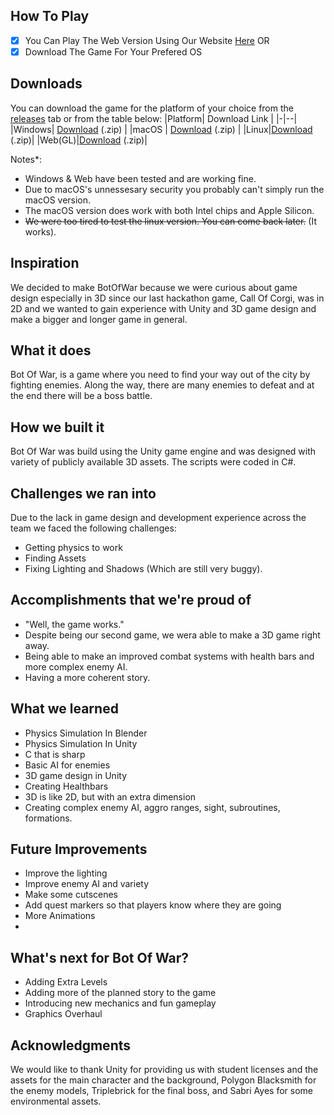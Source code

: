 
## How To Play

 - [x] You Can Play The Web Version Using Our Website [Here](https://BotOfWar.Tech/) OR
 - [x] Download The Game For Your Prefered OS

## Downloads
You can download the game for the platform of your choice from the [releases](https://github.com/WSSSDC/CallOfCorgi/releases) tab or from the table below:
|Platform| Download Link |
|-|--|
|Windows| [Download](https://WSDC.Tech/BotOfWar.V1.0-Windows.zip) (.zip) |
|macOS  | [Download](https://WSDC.Tech/BotOfWar.V1.0-macOS.zip) (.zip) |
|Linux|[Download](https://WSDC.Tech/BotOfWar.V1.0-Linux.zip) (.zip)|
|Web(GL)|[Download](https://WSDC.Tech/BotOfWar.V1.0-WebGL.zip) (.zip)|

Notes*:

 - Windows & Web have been tested and are working fine.
 - Due to macOS's unnessesary security you probably can't simply run the macOS version.
 - The macOS version does work with both Intel chips and Apple Silicon.
 - ~~We were too tired to test the linux version. You can come back later.~~ (It works).

## Inspiration
We decided to make BotOfWar because we were curious about game design especially in 3D since our last hackathon game, Call Of Corgi, was in 2D and we wanted to gain experience with Unity and 3D game design and make a bigger and longer game in general.

## What it does
Bot Of War, is a game where you need to find your way out of the city by fighting enemies. Along the way, there are many enemies to defeat and at the end there will be a boss battle.

## How we built it
Bot Of War was build using the Unity game engine and was designed with variety of publicly available 3D assets. The scripts were coded in C#.

## Challenges we ran into
Due to the lack in game design and development experience across the team we faced the following challenges:

-   Getting physics to work
-   Finding Assets
-   Fixing Lighting and Shadows (Which are still very buggy).

## Accomplishments that we're proud of
 - "Well, the game works."
-   Despite being our second game, we wera able to make a 3D game right away.
-   Being able to make an improved combat systems with health bars and more complex enemy AI.
-   Having a more coherent story.
## What we learned
 - Physics Simulation In Blender
 - Physics Simulation In Unity
 - C that is sharp
 - Basic AI for enemies
 - 3D game design in Unity
 - Creating Healthbars
- 3D is like 2D, but with an extra dimension
- Creating complex enemy AI, aggro ranges, sight, subroutines, formations.

## Future Improvements
 -   Improve the lighting
 -   Improve enemy AI and variety
 -   Make some cutscenes
 -   Add quest markers so that players know where they are going
 -   More Animations
 - 
## What's next for Bot Of War?

 - Adding Extra Levels
 - Adding more of the planned story to the game
 - Introducing new mechanics and fun gameplay
 - Graphics Overhaul
 
 ## Acknowledgments
We would like to thank Unity for providing us with student licenses and the assets for the main character and the background, Polygon Blacksmith for the enemy models, Triplebrick for the final boss, and Sabri Ayes for some environmental assets.
